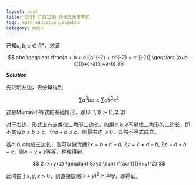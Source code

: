 ```yaml
---
layout: post
title: 2025 广西12题 传统三元不等式
tags: math,education,algebra
category: math
---
```


已知$a,b,c \in R^+$，求证

$$
    abc \geqslant \frac{a + b + c}{a^{-2} + b^{-2} + c^{-2}}
    \geqslant (a+b-c)(b+c-a)(c+a-b)
$$

***Solution***

先证明左边，去分母得到

$$
    \sum a^3 bc \geqslant \sum ab^2 c^2
$$

这是Murray不等式的基础情形，即$(3,1,1) \succ (1,2,2)$


对于右边，形式上有点类似三角形三边长，如果$a,b,c$不够成三角形的三边长，即不妨设$a \leqslant b \leqslant c$，但$a + b \leqslant c$，则最右边$\leqslant 0$，显然不等式成立。

若$a,b,c$构成三边长，则可以做代换$2x = b + c - a$, $2y = c + a - b$, $2z = a + b - c$，则$a = y + z$等等，整理得到

$$
    2 (x+y+z) \geqslant 8xyz \sum \frac{1}{(x+y)^2}
$$

此时由于$x,y,z > 0$，则直接放缩$(x+y)^2 \geqslant 4xy$，即得证。